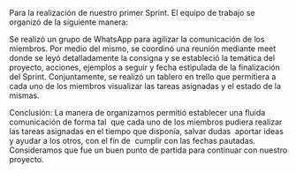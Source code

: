 Para la realización de nuestro primer Sprint. El equipo de trabajo se organizó de la siguiente manera:

Se realizó un grupo de WhatsApp para agilizar la comunicación de los miembros. Por medio del mismo, se coordinó una reunión mediante meet donde se leyó detalladamente la consigna y se estableció la temática del proyecto, acciones, ejemplos a seguir y fecha estipulada de la finalización del Sprint.
Conjuntamente, se realizó un tablero en trello que permitiera a cada uno de los miembros visualizar las tareas asignadas y el estado de la mismas.

Conclusión: La manera de organizarnos permitió establecer una fluida comunicación de forma tal  que cada uno de los miembros pudiera realizar las tareas asignadas en el tiempo que disponía, salvar dudas  aportar ideas y ayudar a los otros, con el fin de  cumplir con las fechas pautadas. Consideramos que fue un buen punto de partida para continuar con nuestro proyecto.